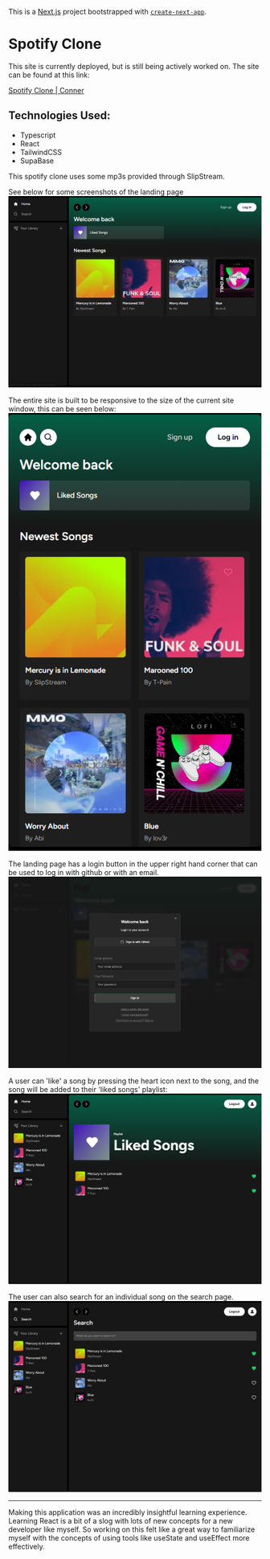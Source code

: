 This is a [Next.js](https://nextjs.org/) project bootstrapped with [`create-next-app`](https://github.com/vercel/next.js/tree/canary/packages/create-next-app).

# Spotify Clone

This site is currently deployed, but is still being actively worked on. The site can be found at this link:

<a href="https://spotify-clone-sable-three.vercel.app/" target="_blank">Spotify Clone | Conner</a>

## Technologies Used:

- Typescript
- React
- TailwindCSS
- SupaBase

This spotify clone uses some mp3s provided through SlipStream.

See below for some screenshots of the landing page
![Landing page](/Screenshots/Landing.png)

The entire site is built to be responsive to the size of the current site window, this can be seen below:
![responsive landing](/Screenshots/Responsive_Landing.png)

The landing page has a login button in the upper right hand corner that can be used to log in with github or with an email.
![login page](/Screenshots/Login_page.png)

A user can 'like' a song by pressing the heart icon next to the song, and the song will be added to their 'liked songs' playlist:
![Liked songs](/Screenshots/Liked_Songs.png)

The user can also search for an individual song on the search page.
![Search page](/Screenshots/Search_Page.png)

---

Making this application was an incredibly insightful learning experience. Learning React is a bit of a slog with lots of new concepts for a new developer like myself. So working on this felt like a great way to familiarize myself with the concepts of using tools like useState and useEffect more effectively.
